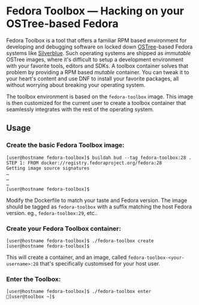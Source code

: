 # Fedora Toolbox — Hacking on your OSTree-based Fedora

Fedora Toolbox is a tool that offers a familiar RPM based environment for
developing and debugging software on locked down
[OSTree](https://ostree.readthedocs.io/en/latest/)-based Fedora systems like
[Silverblue](https://silverblue.fedoraproject.org/). Such operating systems
are shipped as *immutable* OSTree images, where it's difficult to setup a
development environment with your favorite tools, editors and SDKs. A toolbox
container solves that problem by providing a RPM based *mutable* container.
You can tweak it to your heart's content and use DNF to install your favorite
packages, all without worrying about breaking your operating system.

The toolbox environment is based on the `fedora-toolbox` image. This image is
then customized for the current user to create a toolbox container that
seamlessly integrates with the rest of the operating system.

## Usage

### Create the basic Fedora Toolbox image:
```
[user@hostname fedora-toolbox]$ buildah bud --tag fedora-toolbox:28 .
STEP 1: FROM docker://registry.fedoraproject.org/fedora:28
Getting image source signatures
…
…
…
[user@hostname fedora-toolbox]$
```
Modify the Dockerfile to match your taste and Fedora version. The image should
be tagged as `fedora-toolbox` with a suffix matching the host Fedora version.
eg., `fedora-toolbox:29`, etc..

### Create your Fedora Toolbox container:
```
[user@hostname fedora-toolbox]$ ./fedora-toolbox create
[user@hostname fedora-toolbox]$
```
This will create a container, and an image, called
`fedora-toolbox-<your-username>:28` that's specifically customised for your
host user.

### Enter the Toolbox:
```
[user@hostname fedora-toolbox]$ ./fedora-toolbox enter
🔹[user@toolbox ~]$
```

